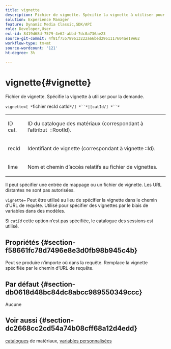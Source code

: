 ```yaml
---
title: vignette
description: Fichier de vignette. Spécifie la vignette à utiliser pour la demande.
solution: Experience Manager
feature: Dynamic Media Classic,SDK/API
role: Developer,User
exl-id: 8419d68d-7579-4e62-abbd-7dc0a736ae23
source-git-commit: 4f81f755789613222a66bed2961117604ae19e62
workflow-type: tm+mt
source-wordcount: '121'
ht-degree: 3%

---
```


# vignette{#vignette}

Fichier de vignette. Spécifie la vignette à utiliser pour la demande.

`vignette=[ *`fichier recId catId`*/] *``*|[catId/] *``*`

<table id="simpletable_432EC5501CA3431B83A762C3EE4E8DD2"> 
 <tr class="strow"> 
  <td class="stentry"> <p><span class="varname"> ID cat.</span> </p> </td> 
  <td class="stentry"> <p>ID du catalogue des matériaux (correspondant à l’attribut <span class="codeph">  ::RootId</span>). </p></td> 
 </tr> 
 <tr class="strow"> 
  <td class="stentry"> <p><span class="varname"> recId</span> </p></td> 
  <td class="stentry"> <p>Identifiant de vignette (correspondant à <span class="codeph"> vignette ::Id</span>). </p></td> 
 </tr> 
 <tr class="strow"> 
  <td class="stentry"> <p><span class="varname"> lime</span> </p></td> 
  <td class="stentry"> <p>Nom et chemin d’accès relatifs au fichier de vignettes. </p></td> 
 </tr> 
</table>

Il peut spécifier une entrée de mappage ou un fichier de vignette. Les URL distantes ne sont pas autorisées.

`vignette=` Peut être utilisé au lieu de spécifier la vignette dans le chemin d’URL de requête. Utilisé pour spécifier des vignettes par le biais de variables dans des modèles.

Si *`catId`* cette option n’est pas spécifiée, le catalogue des sessions est utilisé.

## Propriétés {#section-f58661fc78d7496e8e3d0fb98b945c4b}

Peut se produire n’importe où dans la requête. Remplace la vignette spécifiée par le chemin d’URL de requête.

## Par défaut {#section-db0618d48bc84dc8abcc989550349ccc}

Aucune

## Voir aussi {#section-dc2668cc2cd54a74b08cff68a12d4edd}

[catalogues](../../../../../ir-api/http-protocol/image-rendering-api-ref/c-ir-http-protocol-ref/c-ir-http-protocol-syntax-and-features/c-ir-http-material-catalogs/c-ir-http-material-catalogs.md#concept-772742c1688f420a88a56f5136ad1db2) de matériaux, [variables personnalisées](../../../../../ir-api/http-protocol/image-rendering-api-ref/c-ir-http-protocol-ref/c-ir-http-protocol-syntax-and-features/c-ir-custom-variables/c-ir-custom-variables.md#concept-8a1d9a50d09a4b7b97b8c83365971f96)

